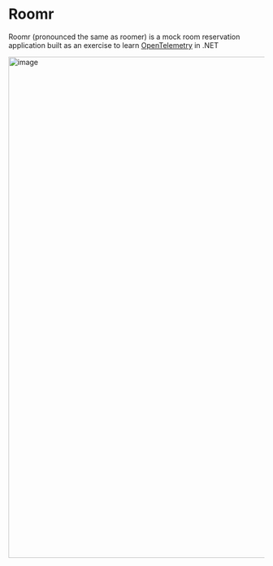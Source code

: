# Roomr

Roomr (pronounced the same as roomer) is a mock room reservation application built as an exercise to learn [OpenTelemetry](https://opentelemetry.io/) in .NET

<img width="986" alt="image" src="https://user-images.githubusercontent.com/29711974/226617075-55406959-a450-4081-8307-5907b5a29fc2.png">
